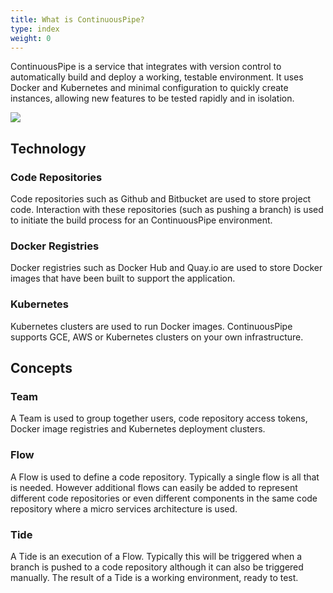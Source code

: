 ```yaml
---
title: What is ContinuousPipe?
type: index
weight: 0
---
```

ContinuousPipe is a service that integrates with version control to automatically build and deploy a working, testable environment. It uses Docker and Kubernetes and minimal configuration to quickly create instances, allowing new features to be tested rapidly and in isolation.

![](/images/cp-overview.png)

## Technology
### Code Repositories
Code repositories such as Github and Bitbucket are used to store project code. Interaction with these repositories (such as pushing a branch) is used to initiate the build process for an ContinuousPipe environment.

### Docker Registries
Docker registries such as Docker Hub and Quay.io are used to store Docker images that have been built to support the application.

### Kubernetes
Kubernetes clusters are used to run Docker images. ContinuousPipe supports GCE, AWS or Kubernetes clusters on your own infrastructure.

## Concepts
### Team
A Team is used to group together users, code repository access tokens, Docker image registries and Kubernetes deployment clusters.

### Flow
A Flow is used to define a code repository. Typically a single flow is all that is needed. However additional flows can easily be added to represent different code repositories or even different components in the same code repository where a micro services architecture is used.

### Tide
A Tide is an execution of a Flow. Typically this will be triggered when a branch is pushed to a code repository although it can also be triggered manually. The result of a Tide is a working environment, ready to test.
